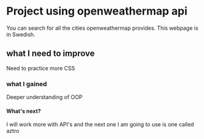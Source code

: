 # Project using openweathermap api
You can search for all the cities openweathermap provides. 
This webpage is in Swedish.

## what I need to improve
Need to practice more CSS

### what I gained
Deeper understanding of OOP

#### What's next?
I will work more with API's and the next one I am going to use is one called aztro